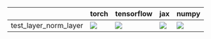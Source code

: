 |                       | torch                                                                                                                                                                              | tensorflow                                                                                                                                                                         | jax                                                                                                                                                                                | numpy                                                                                                                                                                              |
|:----------------------|:-----------------------------------------------------------------------------------------------------------------------------------------------------------------------------------|:-----------------------------------------------------------------------------------------------------------------------------------------------------------------------------------|:-----------------------------------------------------------------------------------------------------------------------------------------------------------------------------------|:-----------------------------------------------------------------------------------------------------------------------------------------------------------------------------------|
| test_layer_norm_layer | <a href="https://github.com/unifyai/ivy/actions/runs/4497763579/jobs/7913670217" rel="noopener noreferrer" target="_blank"><img src=https://img.shields.io/badge/-failure-red></a> | <a href="https://github.com/unifyai/ivy/actions/runs/4497763579/jobs/7913670217" rel="noopener noreferrer" target="_blank"><img src=https://img.shields.io/badge/-failure-red></a> | <a href="https://github.com/unifyai/ivy/actions/runs/4497763579/jobs/7913670217" rel="noopener noreferrer" target="_blank"><img src=https://img.shields.io/badge/-failure-red></a> | <a href="https://github.com/unifyai/ivy/actions/runs/4497763579/jobs/7913670217" rel="noopener noreferrer" target="_blank"><img src=https://img.shields.io/badge/-failure-red></a> |
